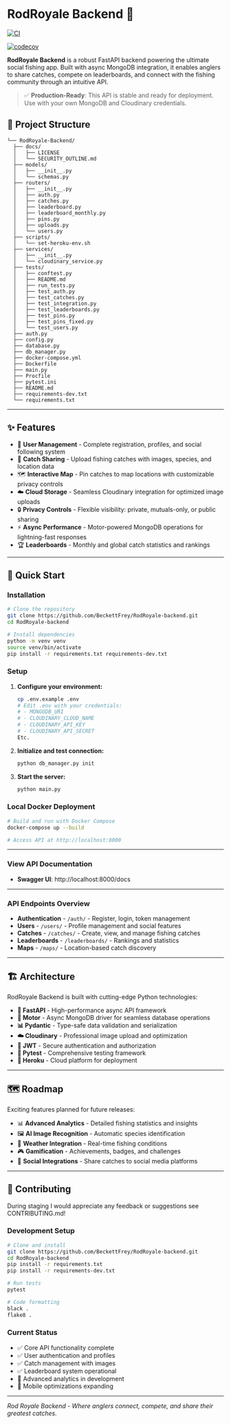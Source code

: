 # RodRoyale Backend 🎣
[![CI](https://github.com/BeckettFrey/RodRoyale-backend/actions/workflows/test.yml/badge.svg)](https://github.com/BeckettFrey/RodRoyale-backend/actions/workflows/test.yml)

[![codecov](https://codecov.io/gh/BeckettFrey/RodRoyale-backend/branch/main/graph/badge.svg)](https://codecov.io/gh/BeckettFrey/RodRoyale-backend)

**RodRoyale Backend** is a robust FastAPI backend powering the ultimate social fishing app. Built with async MongoDB integration, it enables anglers to share catches, compete on leaderboards, and connect with the fishing community through an intuitive API.

> ✅ **Production-Ready**: This API is stable and ready for deployment. Use with your own MongoDB and Cloudinary credentials.

## 📂 Project Structure

```text
└── RodRoyale-Backend/
  ├── docs/
  │   ├── LICENSE
  │   └── SECURITY_OUTLINE.md
  ├── models/
  │   ├── __init__.py
  │   └── schemas.py
  ├── routers/
  │   ├── __init__.py
  │   ├── auth.py
  │   ├── catches.py
  │   ├── leaderboard.py
  │   ├── leaderboard_monthly.py
  │   ├── pins.py
  │   ├── uploads.py
  │   └── users.py
  ├── scripts/
  │   └── set-heroku-env.sh
  ├── services/
  │   ├── __init__.py
  │   └── cloudinary_service.py
  ├── tests/
  │   ├── conftest.py
  │   ├── README.md
  │   ├── run_tests.py
  │   ├── test_auth.py
  │   ├── test_catches.py
  │   ├── test_integration.py
  │   ├── test_leaderboards.py
  │   ├── test_pins.py
  │   ├── test_pins_fixed.py
  │   └── test_users.py
  ├── auth.py
  ├── config.py
  ├── database.py
  ├── db_manager.py
  ├── docker-compose.yml
  ├── Dockerfile
  ├── main.py
  ├── Procfile
  ├── pytest.ini
  ├── README.md
  ├── requirements-dev.txt
  └── requirements.txt
```

---

## ✨ Features

- 👤 **User Management** - Complete registration, profiles, and social following system
- 🎣 **Catch Sharing** - Upload fishing catches with images, species, and location data
- 🗺️ **Interactive Map** - Pin catches to map locations with customizable privacy controls
- ☁️ **Cloud Storage** - Seamless Cloudinary integration for optimized image uploads
- 🔒 **Privacy Controls** - Flexible visibility: private, mutuals-only, or public sharing
- ⚡ **Async Performance** - Motor-powered MongoDB operations for lightning-fast responses
- 🏆 **Leaderboards** - Monthly and global catch statistics and rankings

---

## 🚀 Quick Start

### Installation

```bash
# Clone the repository
git clone https://github.com/BeckettFrey/RodRoyale-backend.git
cd RodRoyale-backend

# Install dependencies
python -m venv venv
source venv/bin/activate
pip install -r requirements.txt requirements-dev.txt
```

### Setup

1. **Configure your environment:**
   ```bash
   cp .env.example .env
   # Edit .env with your credentials:
   # - MONGODB_URI
   # - CLOUDINARY_CLOUD_NAME
   # - CLOUDINARY_API_KEY
   # - CLOUDINARY_API_SECRET
   Etc.
   ```
   
2. **Initialize and test connection:**
   ```bash
   python db_manager.py init
   ```

3. **Start the server:**
   ```bash
   python main.py
   ```

### Local Docker Deployment

```bash
# Build and run with Docker Compose
docker-compose up --build

# Access API at http://localhost:8000
```

---

### View API Documentation
- **Swagger UI**: http://localhost:8000/docs

---

### API Endpoints Overview
- **Authentication** - `/auth/` - Register, login, token management
- **Users** - `/users/` - Profile management and social features
- **Catches** - `/catches/` - Create, view, and manage fishing catches
- **Leaderboards** - `/leaderboards/` - Rankings and statistics
- **Maps** - `/maps/` - Location-based catch discovery

---

## 🏗️ Architecture

RodRoyale Backend is built with cutting-edge Python technologies:

- **🚀 FastAPI** - High-performance async API framework
- **🍃 Motor** - Async MongoDB driver for seamless database operations
- **📊 Pydantic** - Type-safe data validation and serialization
- **☁️ Cloudinary** - Professional image upload and optimization
- **🔐 JWT** - Secure authentication and authorization
- **🧪 Pytest** - Comprehensive testing framework
- **🧪 Heroku** - Cloud platform for deployment

---

## 🗺️ Roadmap

Exciting features planned for future releases:

- 📊 **Advanced Analytics** - Detailed fishing statistics and insights
- 🖼️ **AI Image Recognition** - Automatic species identification
- 🌊 **Weather Integration** - Real-time fishing conditions
- 🎮 **Gamification** - Achievements, badges, and challenges
- 🔗 **Social Integrations** - Share catches to social media platforms

---

## 🤝 Contributing

During staging I would appreciate any feedback or suggestions see CONTRIBUTING.md!

### Development Setup
```bash
# Clone and install
git clone https://github.com/BeckettFrey/RodRoyale-backend.git
cd RodRoyale-backend
pip install -r requirements.txt
pip install -r requirements-dev.txt

# Run tests
pytest

# Code formatting
black .
flake8 .
```

### Current Status
- ✅ Core API functionality complete
- ✅ User authentication and profiles
- ✅ Catch management with images
- ✅ Leaderboard system operational
- 🚧 Advanced analytics in development
- 🚧 Mobile optimizations expanding

---

*Rod Royale Backend - Where anglers connect, compete, and share their greatest catches.*